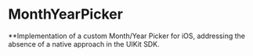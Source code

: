 # MonthYearPicker
**Implementation of a custom Month/Year Picker for iOS, addressing the absence of a native approach in the UIKit SDK.

